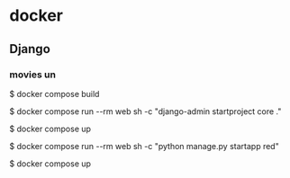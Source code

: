 # docker

## Django

### movies un


$ docker compose build

$ docker compose run --rm web sh -c "django-admin startproject core ."

$ docker compose up

$ docker compose run --rm web sh -c "python manage.py startapp red"

$ docker compose up
